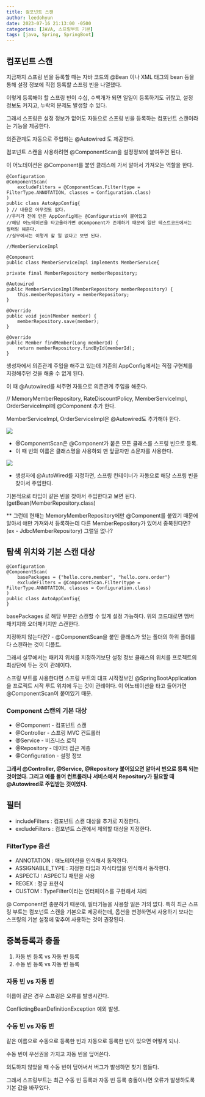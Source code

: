 ```yaml
---
title: 컴포넌트 스캔
author: leedohyun
date: 2023-07-16 21:13:00 -0500
categories: [JAVA, 스프링부트 기본]
tags: [java, Spring, SpringBoot]
---
```


## 컴포넌트 스캔

지금까지 스프링 빈을 등록할 때는 자바 코드의 @Bean 이나 XML 태그의 bean 등을 통해 설정 정보에 직접 등록할 스프링 빈을 나열했다.

이렇게 등록해야 할 스프링 빈이 수십, 수백개가 되면 일일이 등록하기도 귀찮고, 설정 정보도 커지고, 누락의 문제도 발생할 수 있다.

그래서 스프링은 설정 정보가 없어도 자동으로 스프링 빈을 등록하는 컴포넌트 스캔이라는 기능을 제공한다.

의존관계도 자동으로 주입하는 @Autowired 도 제공한다.

컴포넌트 스캔을 사용하려면 @ComponentScan을 설정정보에 붙여주면 된다.

이 어노테이션은 @Component를 붙인 클래스에 가서 알아서 가져오는 역할을 한다.

```
@Configuration
@ComponentScan(  
	excludeFilters = @ComponentScan.Filter(type = FilterType.ANNOTATION, classes = Configuration.class)  
)
public class AutoAppConfig{
} // 내용은 아무것도 없다.
//우리가 전에 만든 AppConfig에는 @Configuration이 붙어있고 
//해당 어노테이션을 타고올라가면 @Component가 존재하기 때문에 일단 테스트코드에서는 필터링 해준다.
//실무에서는 이렇게 할 일 없다고 보면 된다.
```

```
//MemberServiceImpl

@Component  
public class MemberServiceImpl implements MemberService{  
  
private final MemberRepository memberRepository;  
  
@Autowired  
public MemberServiceImpl(MemberRepository memberRepository) {  
	this.memberRepository = memberRepository;  
}  
  
@Override  
public void join(Member member) {  
	memberRepository.save(member);  
}  
  
@Override  
public Member findMember(Long memberId) {  
	return memberRepository.findById(memberId);  
}  
```

생성자에서 의존관계 주입을 해주고 있는데 기존의 AppConfig에서는 직접 구현체를 지정해주던 것을 해줄 수 없게 된다.

이 때 @Autowired를 써주면 자동으로 의존관계 주입을 해준다.

// MemoryMemberRepository, RateDiscountPolicy, MemberServiceImpl, OrderServiceImpl에 @Component 추가 한다.

MemberServiceImpl, OrderServiceImpl은 @Autowired도 추가해야 한다.

![](https://blog.kakaocdn.net/dn/svYrb/btsn1aZe13J/vGGq8vK00G9NT8YDG3a561/img.png)

- @ComponentScan은 @Component가 붙은 모든 클래스를 스프링 빈으로 등록.
- 이 때 빈의 이름은 클래스명을 사용하되 맨 앞글자만 소문자를 사용한다.

![](https://blog.kakaocdn.net/dn/buBaql/btsn12s76Or/pyShktKaqfccBCKwKqvkk1/img.png)

- 생성자에 @AutoWired를 지정하면, 스프링 컨테이너가 자동으로 해당 스프링 빈을 찾아서 주입한다.

기본적으로 타입이 같은 빈을 찾아서 주입한다고 보면 된다. (getBean(MemberRepository.class)

** 그런데 현재는 MemoryMemberRepository에만 @Component를 붙였기 때문에 알아서 얘만 가져와서 등록하는데 다른 MemberRepository가 있어서 중복된다면? (ex - JdbcMemberRepository) 그럴일 없나?

## 탐색 위치와 기본 스캔 대상

```
@Configuration
@ComponentScan(  
	basePackages = {"hello.core.member", "hello.core.order"}
	excludeFilters = @ComponentScan.Filter(type = FilterType.ANNOTATION, classes = Configuration.class)  
)
public class AutoAppConfig{
}
```

basePackages 로 해당 부분만 스캔할 수 있게 설정 가능하다. 위의 코드대로면 멤버패키지와 오더패키지만 스캔한다.

지정하지 않는다면? - @ComponentScan을 붙인 클래스가 있는 폴더의 하위 폴더를 다 스캔하는 것이 디폴트.

그래서 실무에서는 패키지 위치를 지정하기보단 설정 정보 클래스의 위치를 프로젝트의 최상단에 두는 것이 관례이다.

스프링 부트를 사용한다면 스프링 부트의 대표 시작정보인 @SpringBootApplication을 프로젝트 시작 루트 위치에 두는 것이 관례이다. 이 어노테이션을 타고 들어가면 @ComponentScan이 붙어있기 때문.

### Component 스캔의 기본 대상

- @Component - 컴포넌트 스캔
- @Controller - 스프링 MVC 컨트롤러
- @Service - 비즈니스 로직
- @Repository - 데이터 접근 계층
- @Configuration - 설정 정보

**그래서 @Controller, @Service, @Repository 붙어있으면 알아서 빈으로 등록 되는 것이었다. 그리고 예를 들어 컨트롤러나 서비스에서 Repository가 필요할 때 @Autowired로 주입받는 것이었다.**

## 필터

- includeFilters : 컴포넌트 스캔 대상을 추가로 지정한다.
- excludeFilters : 컴포넌트 스캔에서 제외할 대상을 지정한다.

### FilterType 옵션

- ANNOTATION : 애노테이션을 인식해서 동작한다.
- ASSIGNABLE_TYPE : 지정한 타입과 자식타입을 인식해서 동작한다.
- ASPECTJ : ASPECTJ 패턴을 사용
- REGEX : 정규 표현식
- CUSTOM : TypeFilter이라는 인터페이스를 구현해서 처리

@ Component면 충분하기 때문에, 필터기능을 사용할 일은 거의 없다. 특히 최근 스프링 부트는 컴포넌트 스캔을 기본으로 제공하는데, 옵션을 변경하면서 사용하기 보다는 스프링의 기본 설정에 맞추어 사용하는 것이 권장된다.

## 중복등록과 충돌

1. 자동 빈 등록 vs 자동 빈 등록
2. 수동 빈 등록 vs 자동 빈 등록

### 자동 빈 vs 자동 빈

이름이 같은 경우 스프링은 오류를 발생시킨다.

ConflictingBeanDefinitionException 예외 발생.

### 수동 빈 vs 자동 빈

같은 이름으로 수동으로 등록한 빈과 자동으로 등록한 빈이 있으면 어떻게 되나.

수동 빈이 우선권을 가지고 자동 빈을 덮어쓴다.

의도하지 않았을 때 수동 빈이 덮어써서 버그가 발생하면 찾기 힘들다.

그래서 스프링부트는 최근 수동 빈 등록과 자동 빈 등록 충돌이나면 오류가 발생하도록 기본 값을 바꾸었다.